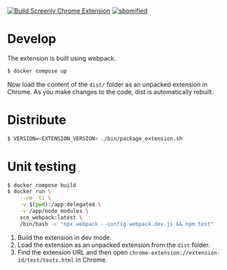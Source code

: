 [![Build Screenly Chrome Extension](https://github.com/Screenly/Chrome-Extension/actions/workflows/build.yaml/badge.svg)](https://github.com/Screenly/Chrome-Extension/actions/workflows/build.yaml)
[![sbomified](https://sbomify.com/assets/images/logo/badge.svg)](https://app.sbomify.com/component/NwxGnn8u8K)

# Develop
The extension is built using webpack.

```bash
$ docker compose up
```

Now load the content of the `dist/` folder as an unpacked extension in Chrome. As you make changes to the code, dist is automatically rebuilt.

# Distribute

```bash
$ VERSION=<EXTENSION_VERSION> ./bin/package_extension.sh
```

# Unit testing

```bash
$ docker compose build
$ docker run \
    --rm -ti \
    -v $(pwd):/app:delegated \
    -v /app/node_modules \
    sce_webpack:latest \
    /bin/bash -c "npx webpack --config webpack.dev.js && npm test"

```

1. Build the extension in dev mode.
2. Load the extension as an unpacked extension from the `dist` folder.
3. Find the extension URL and then open `chrome-extension://extension-id/test/tests.html` in Chrome.
